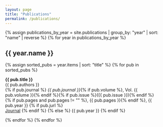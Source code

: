 ```yaml
---
layout: page
title: "Publications"
permalink: /publications/
---
```


{% assign publications_by_year = site.publications | group_by: "year" | sort: "name" | reverse %}
{% for year in publications_by_year %}
  <h2>{{ year.name }}</h2>
  {% assign sorted_pubs = year.items | sort: "title" %}
  {% for pub in sorted_pubs %}
  <p>
    <strong>{{ pub.title }}</strong><br>
    {{ pub.authors }}<br>
    {% if pub.journal %}
      <em>{{ pub.journal }}</em>{% if pub.volume %}, Vol. {{ pub.volume }}{% endif %}{% if pub.issue %}({{ pub.issue }}){% endif %}{% if pub.pages and pub.pages != "" %}, {{ pub.pages }}{% endif %}, {{ pub.year }}
      {% if pub.jurl %}
        <br><a href="{{ pub.jurl }}" target="_blank" class="btn btn-primary">Journal</a>
      {% endif %}
    {% else %}
      {{ pub.year }}
    {% endif %}
  </p>
  {% endfor %}
{% endfor %}

